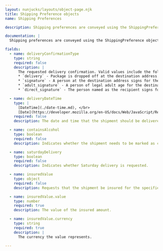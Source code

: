```yaml
---
layout: nunjucks/layouts/object-page.njk
title: Shipping Preference objects
name: Shipping Preferences

description: Shipping preferences are conveyed using the ShippingPreference object.

documentation: |
  Shipping preferences are conveyed using the ShippingPreference object.

fields:
  - name: deliveryConfirmationType
    type: string
    required: false
    description: |
      The requested delivery confirmation. Valid values include the following:
      * `delivery` - Package is dropped off at the destination address.
      * `signature` - A person at the destination address signs for the package.
      * `adult_signature` - A person of legal adult age for the destination jurisdiction signs for the package.
      * `direct_signature` - The person named as the recipient signs for the package.

  - name: deliveryDateTime
    type: |
      [DateTime](./date-time.md), </br>
      [Date](https://developer.mozilla.org/en-US/docs/Web/JavaScript/Reference/Global_Objects/Date), or a string representation of a date in [ISO](https://www.w3.org/TR/NOTE-datetime) format.
    required: false
    description: The date and time that the shipment should be delivered.

  - name: containsAlcohol
    type: boolean
    required: false
    description: Indicates whether the shipment needs to be marked as containing alcohol.

  - name: saturdayDelivery
    type: boolean
    required: false
    description: Indicates whether Saturday delivery is requested.

  - name: insuredValue
    type: object
    required: false
    description: Requests that the shipment be insured for the specified value.

  - name: insuredValue.value
    type: number
    required: true
    description: The value of the insured amount.

  - name: insuredValue.currency
    type: string
    required: true
    description: |
      The currency the value represents.

---
```





